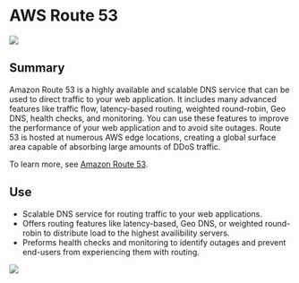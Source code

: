 # AWS Route 53
![](https://explore.skillbuilder.aws/files/a/w/aws_prod1_docebosaas_com/1721239200/ZEcL0bTnPYhQOsOBxow55Q/tincan/1795780_1704469401_o_1hjd4l7tc11hedc913i09dklbhj_zip/assets/RvdLDug5R4sjTSYM_XmzS7wcYHTJh0eDH.png)


## Summary

Amazon Route 53 is a highly available and scalable DNS service that can be used to direct traffic to your web application. It includes many advanced features like traffic flow, latency-based routing, weighted round-robin, Geo DNS, health checks, and monitoring. You can use these features to improve the performance of your web application and to avoid site outages. Route 53 is hosted at numerous AWS edge locations, creating a global surface area capable of absorbing large amounts of DDoS traffic.

To learn more, see [Amazon Route 53](https://aws.amazon.com/route53/).

## Use

- Scalable DNS service for routing traffic to your web applications.
- Offers routing features like latency-based, Geo DNS, or weighted round-robin to distribute load to the highest availibility servers.
- Preforms health checks and monitoring to identify outages and prevent end-users from experiencing them with routing.


![](https://d1.awsstatic.com/Route53/product-page-diagram_Amazon-Route-53_HIW%402x.4c2af00405a0825f83fca113352b480b19d9210e.png)
